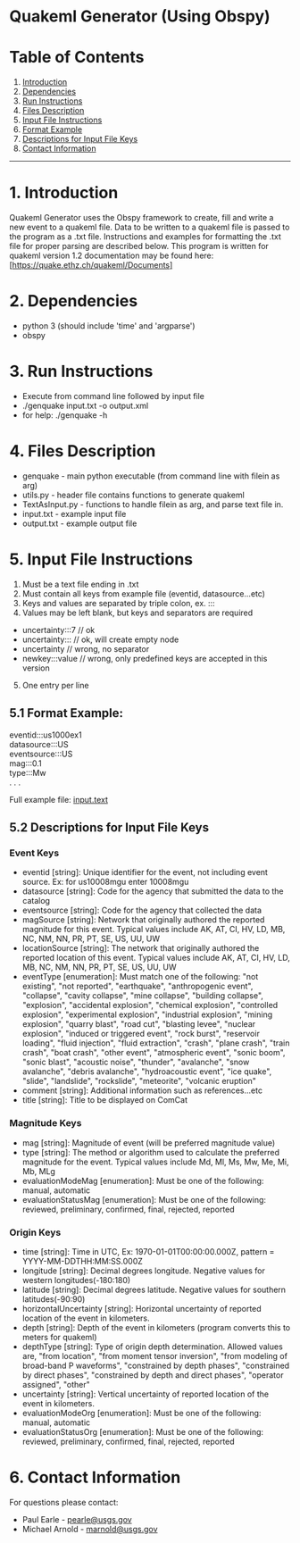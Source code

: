 # Quakeml Generator (Using Obspy)

# Table of Contents

1. [Introduction](#1-introduction)
2. [Dependencies](#2-dependencies)
3. [Run Instructions](#3-run-instructions)
4. [Files Description](#4-files-description)
5. [Input File Instructions](#5-input-file-instructions)
1. [Format Example](#51-format-example)
2. [Descriptions for Input File Keys](#52-descriptions-for-input-file-keys)
6. [Contact Information](#6-contact-information)

_________________

# 1. Introduction
Quakeml Generator uses the Obspy framework to create, fill and write a new event to a quakeml file.  Data to be written to a quakeml file is passed to the program as a .txt file. Instructions and examples for formatting the .txt file for proper parsing are described below.  This program is written for quakeml version 1.2 documentation may be found here: [https://quake.ethz.ch/quakeml/Documents]

# 2. Dependencies
- python 3 (should include 'time' and 'argparse')
- obspy

# 3. Run Instructions
- Execute from command line followed by input file
- ./genquake input.txt -o output.xml
- for help: ./genquake -h 

# 4. Files Description
- genquake - main python executable (from command line with filein as arg)
- utils.py - header file contains functions to generate quakeml 
- TextAsInput.py - functions to handle filein as arg, and parse text file in. 
- input.txt - example input file
- output.txt - example output file


# 5. Input File Instructions

1. Must be a text file ending in .txt
2. Must contain all keys from example file (eventid, datasource…etc)
3. Keys and values are separated by triple colon, ex. ::: 
4. Values may be left blank, but keys and separators are required
- uncertainty:::7     // ok
- uncertainty:::      // ok, will create empty node    
- uncertainty         // wrong, no separator
- newkey:::value      // wrong, only predefined keys are accepted in this version
5) One entry per line

## 5.1 Format Example:  
eventid:::us1000ex1     <br>
datasource:::US         <br>
eventsource:::US        <br>
mag:::0.1               <br>
type:::Mw               <br>
.
.
.

Full example file: [input.text](input.txt)


## 5.2 Descriptions for Input File Keys
### Event Keys
- eventid [string]: Unique identifier for the event, not including event source. Ex: for us10008mgu enter 10008mgu
- datasource [string]: Code for the agency that submitted the data to the catalog
- eventsource [string]: Code for the agency that collected the data
- magSource [string]: Network that originally authored the reported magnitude for this event. Typical values include AK, AT, CI, HV, LD, MB, NC, NM, NN, PR, PT, SE, US, UU, UW
- locationSource [string]: The network that originally authored the reported location of this event.  Typical values include AK, AT, CI, HV, LD, MB, NC, NM, NN, PR, PT, SE, US, UU, UW
- eventType [enumeration]: Must match one of the following: 
"not existing", 
"not reported", 
"earthquake", 
"anthropogenic event", 
"collapse", 
"cavity collapse", 
"mine collapse", 
"building collapse", 
"explosion", 
"accidental explosion", 
"chemical explosion", 
"controlled explosion", 
"experimental explosion", 
"industrial explosion", 
"mining explosion", 
"quarry blast", 
"road cut", 
"blasting levee", 
"nuclear explosion", 
"induced or triggered event", 
"rock burst", 
"reservoir loading", 
"fluid injection", 
"fluid extraction", 
"crash", 
"plane crash", 
"train crash", 
"boat crash", 
"other event", 
"atmospheric event", 
"sonic boom", 
"sonic blast", 
"acoustic noise", 
"thunder", 
"avalanche", 
"snow avalanche", 
"debris avalanche", 
"hydroacoustic event", 
"ice quake", 
"slide", 
"landslide", 
"rockslide", 
"meteorite", 
"volcanic eruption"
- comment [string]: Additional information such as references...etc
- title [string]: Title to be displayed on ComCat

### Magnitude Keys
- mag [string]: Magnitude of event (will be preferred magnitude value)
- type [string]: The method or algorithm used to calculate the preferred magnitude for the event.  Typical values include Md, Ml, Ms, Mw, Me, Mi, Mb, MLg
- evaluationModeMag [enumeration]: Must be one of the following: manual, automatic
- evaluationStatusMag [enumeration]: Must be one of the following: reviewed, preliminary, confirmed, final, rejected, reported


### Origin Keys
- time [string]: Time in UTC, Ex: 1970-01-01T00:00:00.000Z, pattern = YYYY-MM-DDTHH:MM:SS.000Z
- longitude [string]: Decimal degrees longitude. Negative values for western longitudes(-180:180)
- latitude [string]: Decimal degrees latitude. Negative values for southern latitudes(-90:90)
- horizontalUncertainty [string]: Horizontal uncertainty of reported location of the event in kilometers.
- depth [string]: Depth of the event in kilometers (program converts this to meters for quakeml)
- depthType [string]: Type of origin depth determination. Allowed values are, "from location", "from moment tensor inversion", "from modeling of broad-band P waveforms", "constrained by depth phases", "constrained by direct phases", "constrained by depth and direct phases", "operator assigned", "other"
- uncertainty [string]: Vertical uncertainty of reported location of the event in kilometers.
- evaluationModeOrg [enumeration]: Must be one of the following: manual, automatic
- evaluationStatusOrg [enumeration]: Must be one of the following: reviewed, preliminary, confirmed, final, rejected, reported

# 6. Contact Information

For questions please contact:
- Paul Earle - pearle@usgs.gov 
- Michael Arnold - marnold@usgs.gov 

